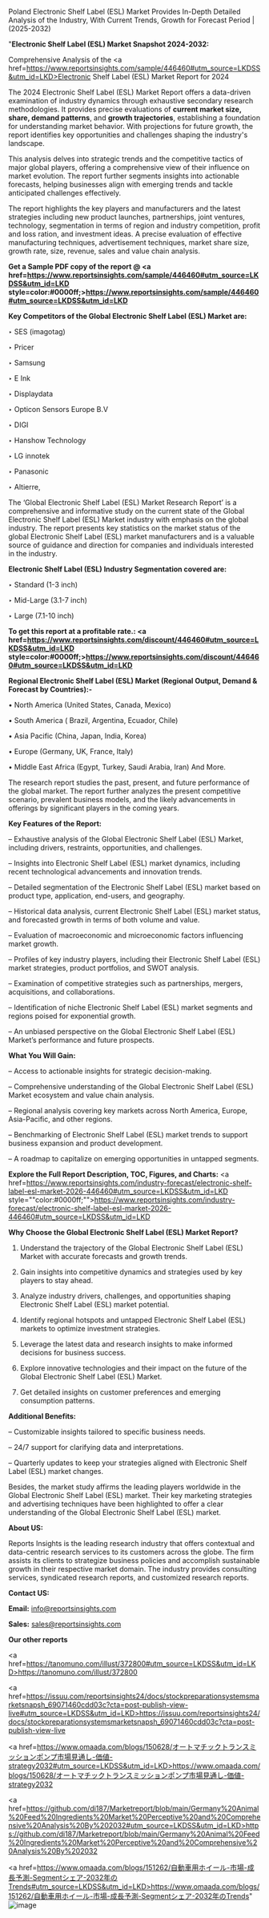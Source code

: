 Poland Electronic Shelf Label (ESL) Market Provides In-Depth Detailed Analysis of the Industry, With Current Trends, Growth for Forecast Period | (2025-2032)

"<strong>Electronic Shelf Label (ESL) Market Snapshot 2024-2032:</strong>

Comprehensive Analysis of the <a href=https://www.reportsinsights.com/sample/446460#utm_source=LKDSS&utm_id=LKD>Electronic Shelf Label (ESL) Market</a> Report for 2024

The 2024 Electronic Shelf Label (ESL) Market Report offers a data-driven examination of industry dynamics through exhaustive secondary research methodologies. It provides precise evaluations of <strong>current market size, share, demand patterns</strong>, and <strong>growth trajectories</strong>, establishing a foundation for understanding market behavior. With projections for future growth, the report identifies key opportunities and challenges shaping the industry's landscape.

This analysis delves into strategic trends and the competitive tactics of major global players, offering a comprehensive view of their influence on market evolution. The report further segments insights into actionable forecasts, helping businesses align with emerging trends and tackle anticipated challenges effectively.

The report highlights the key players and manufacturers and the latest strategies including new product launches, partnerships, joint ventures, technology, segmentation in terms of region and industry competition, profit and loss ration, and investment ideas. A precise evaluation of effective manufacturing techniques, advertisement techniques, market share size, growth rate, size, revenue, sales and value chain analysis.

<strong>Get a Sample PDF copy of the report @ <a href=https://www.reportsinsights.com/sample/446460#utm_source=LKDSS&utm_id=LKD style=color:#0000ff;>https://www.reportsinsights.com/sample/446460#utm_source=LKDSS&utm_id=LKD</a></strong>

<strong>Key Competitors of the Global Electronic Shelf Label (ESL) Market are:</strong>

‣ SES (imagotag)

‣ Pricer

‣ Samsung

‣ E Ink

‣ Displaydata

‣ Opticon Sensors Europe B.V

‣ DIGI

‣ Hanshow Technology

‣ LG innotek

‣ Panasonic

‣ Altierre,

The ‘Global Electronic Shelf Label (ESL) Market Research Report’ is a comprehensive and informative study on the current state of the Global Electronic Shelf Label (ESL) Market industry with emphasis on the global industry. The report presents key statistics on the market status of the global Electronic Shelf Label (ESL) market manufacturers and is a valuable source of guidance and direction for companies and individuals interested in the industry.

<strong>Electronic Shelf Label (ESL) Industry Segmentation covered are:</strong>

‣ Standard (1-3 inch)

‣ Mid-Large (3.1-7 inch)

‣ Large (7.1-10 inch)

<strong>To get this report at a profitable rate.: <a href=https://www.reportsinsights.com/discount/446460#utm_source=LKDSS&utm_id=LKD style=color:#0000ff;>https://www.reportsinsights.com/discount/446460#utm_source=LKDSS&utm_id=LKD</a></strong>

<strong>Regional Electronic Shelf Label (ESL) Market (Regional Output, Demand &amp; Forecast by Countries):-</strong>

• North America (United States, Canada, Mexico)

• South America ( Brazil, Argentina, Ecuador, Chile)

• Asia Pacific (China, Japan, India, Korea)

• Europe (Germany, UK, France, Italy)

• Middle East Africa (Egypt, Turkey, Saudi Arabia, Iran) And More.

The research report studies the past, present, and future performance of the global market. The report further analyzes the present competitive scenario, prevalent business models, and the likely advancements in offerings by significant players in the coming years.

<strong>Key Features of the Report:</strong>

– Exhaustive analysis of the Global Electronic Shelf Label (ESL) Market, including drivers, restraints, opportunities, and challenges.

– Insights into Electronic Shelf Label (ESL) market dynamics, including recent technological advancements and innovation trends.

– Detailed segmentation of the Electronic Shelf Label (ESL) market based on product type, application, end-users, and geography.

– Historical data analysis, current Electronic Shelf Label (ESL) market status, and forecasted growth in terms of both volume and value.

– Evaluation of macroeconomic and microeconomic factors influencing market growth.

– Profiles of key industry players, including their Electronic Shelf Label (ESL) market strategies, product portfolios, and SWOT analysis.

– Examination of competitive strategies such as partnerships, mergers, acquisitions, and collaborations.

– Identification of niche Electronic Shelf Label (ESL) market segments and regions poised for exponential growth.

– An unbiased perspective on the Global Electronic Shelf Label (ESL) Market’s performance and future prospects.

<strong>What You Will Gain:</strong>

– Access to actionable insights for strategic decision-making.

– Comprehensive understanding of the Global Electronic Shelf Label (ESL) Market ecosystem and value chain analysis.

– Regional analysis covering key markets across North America, Europe, Asia-Pacific, and other regions.

– Benchmarking of Electronic Shelf Label (ESL) market trends to support business expansion and product development.

– A roadmap to capitalize on emerging opportunities in untapped segments.

<strong>Explore the Full Report Description, TOC, Figures, and Charts:</strong>
<a href=https://www.reportsinsights.com/industry-forecast/electronic-shelf-label-esl-market-2026-446460#utm_source=LKDSS&utm_id=LKD style=""color:#0000ff;"">https://www.reportsinsights.com/industry-forecast/electronic-shelf-label-esl-market-2026-446460#utm_source=LKDSS&utm_id=LKD</a>

<strong>Why Choose the Global Electronic Shelf Label (ESL) Market Report?</strong>

1. Understand the trajectory of the Global Electronic Shelf Label (ESL) Market with accurate forecasts and growth trends.

2. Gain insights into competitive dynamics and strategies used by key players to stay ahead.

3. Analyze industry drivers, challenges, and opportunities shaping Electronic Shelf Label (ESL) market potential.

4. Identify regional hotspots and untapped Electronic Shelf Label (ESL) markets to optimize investment strategies.

5. Leverage the latest data and research insights to make informed decisions for business success.

6. Explore innovative technologies and their impact on the future of the Global Electronic Shelf Label (ESL) Market.

7. Get detailed insights on customer preferences and emerging consumption patterns.

<strong>Additional Benefits:</strong>

– Customizable insights tailored to specific business needs.

– 24/7 support for clarifying data and interpretations.

– Quarterly updates to keep your strategies aligned with Electronic Shelf Label (ESL) market changes.

Besides, the market study affirms the leading players worldwide in the Global Electronic Shelf Label (ESL) market. Their key marketing strategies and advertising techniques have been highlighted to offer a clear understanding of the Global Electronic Shelf Label (ESL) market.

<strong><strong>About US</strong>:</strong>

Reports Insights is the leading research industry that offers contextual and data-centric research services to its customers across the globe. The firm assists its clients to strategize business policies and accomplish sustainable growth in their respective market domain. The industry provides consulting services, syndicated research reports, and customized research reports.

<strong>Contact US:</strong>

<p class=><b>Email:</b> <a href=mailto:info@reportsinsights.com>info@reportsinsights.com</a></p>
<p class=><b>Sales:</b> <a href=mailto:sales@reportsinsights.com>sales@reportsinsights.com</a></p>

<strong>Our other reports</strong>

<a href=https://tanomuno.com/illust/372800#utm_source=LKDSS&utm_id=LKD>https://tanomuno.com/illust/372800</a>

<a href=https://issuu.com/reportsinsights24/docs/stockpreparationsystemsmarketsnapsh_69071460cdd03c?cta=post-publish-view-live#utm_source=LKDSS&utm_id=LKD>https://issuu.com/reportsinsights24/docs/stockpreparationsystemsmarketsnapsh_69071460cdd03c?cta=post-publish-view-live</a>

<a href=https://www.omaada.com/blogs/150628/オートマチックトランスミッションポンプ市場見通し-価値-strategy2032#utm_source=LKDSS&utm_id=LKD>https://www.omaada.com/blogs/150628/オートマチックトランスミッションポンプ市場見通し-価値-strategy2032</a>

<a href=https://github.com/di187/Marketreport/blob/main/Germany%20Animal%20Feed%20Ingredients%20Market%20Perceptive%20and%20Comprehensive%20Analysis%20By%202032#utm_source=LKDSS&utm_id=LKD>https://github.com/di187/Marketreport/blob/main/Germany%20Animal%20Feed%20Ingredients%20Market%20Perceptive%20and%20Comprehensive%20Analysis%20By%202032</a>

<a href=https://www.omaada.com/blogs/151262/自動車用ホイール-市場-成長予測-Segmentシェア-2032年のTrends#utm_source=LKDSS&utm_id=LKD>https://www.omaada.com/blogs/151262/自動車用ホイール-市場-成長予測-Segmentシェア-2032年のTrends</a>"
![image](https://github.com/user-attachments/assets/2b7ae529-074e-425c-9e4d-00474df15ec9)
